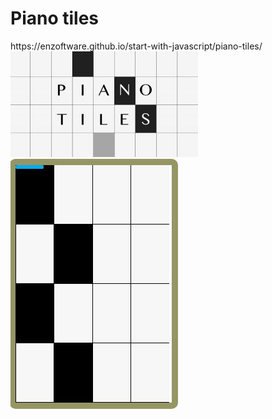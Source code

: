 <h1>Piano tiles</h1>
<a> https://enzoftware.github.io/start-with-javascript/piano-tiles/ </a>
<img src="../resources/piano-tiles.jpg"/>
<img src="../resources/ss-piano-game.jpg" />
